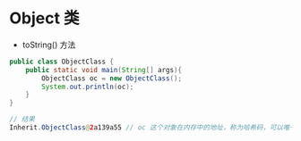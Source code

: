 # Object 类

* toString() 方法

~~~ java
public class ObjectClass {
	public static void main(String[] args){
		ObjectClass oc = new ObjectClass();
		System.out.println(oc);
	}
}
~~~
~~~ java
// 结果
Inherit.ObjectClass@2a139a55 // oc 这个对象在内存中的地址，称为哈希码，可以唯一区分对象。
~~~


